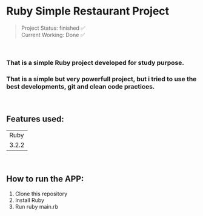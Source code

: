 <h1>Ruby Simple Restaurant Project</h1>

> Project Status: finished ✅
> <br>
> Current Working: Done ✅
<br>

### That is a simple Ruby project developed for study purpose.

### That is a simple but very powerfull project, but i tried to use the best developments, git and clean code practices.

<br>

## Features used:

<table>
  <tr>
    <td>Ruby</td>
  </tr>
  <tr>
    <td>3.2.2</td>
  </tr>
<table>

<br>

## How to run the APP:

1. Clone this repository
2. Install Ruby
3. Run ruby main.rb
